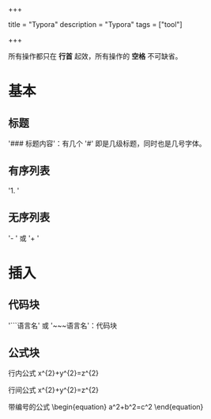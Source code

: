 +++

title = "Typora"
description = "Typora"
tags = ["tool"]

+++



所有操作都只在 **行首** 起效，所有操作的 **空格** 不可缺省。



# 基本



## 标题

'### 标题内容'：有几个 '#' 即是几级标题，同时也是几号字体。



## 有序列表

'1. '



## 无序列表

'- ' 或 '+ '



# 插入



## 代码块

'```语言名' 或 '~~~语言名'：代码块

## 公式块
行内公式
x^{2}+y^{2}=z^{2}

行间公式
x^{2}+y^{2}=z^{2}

带编号的公式
\begin{equation} a^2+b^2=c^2 \end{equation}
